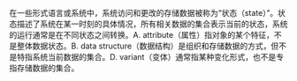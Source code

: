 在一些形式语言或系统中，系统访问和更改的存储数据被称为“状态（state）”。状态描述了系统在某一时刻的具体情况，所有相关数据的集合表示当前的状态，系统的运行通常是在不同状态之间转换。A. attribute（属性）指对象的某个特征，不是整体数据状态。B. data structure（数据结构）是组织和存储数据的方式，但不是特指系统当前数据的集合。D. variant（变体）通常指某种变化形式，也不是专指存储数据的集合。